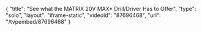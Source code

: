 {
    "title": "See what the MATRIX 20V MAX* Drill\/Driver Has to Offer",
    "type": "solo",
    "layout": "iframe-static",
    "videoId": "87696468",
    "url": "\/tvpembed\/87696468"
}
